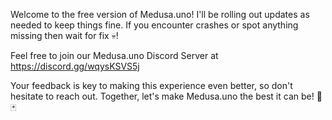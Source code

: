 Welcome to the free version of Medusa.uno! I'll be rolling out updates as needed to keep things fine. If you encounter crashes or spot anything missing then wait for fix 💀!

Feel free to join our Medusa.uno Discord Server at https://discord.gg/wqysKSVS5j

Your feedback is key to making this experience even better, so don't hesitate to reach out. Together, let's make Medusa.uno the best it can be! 🐍🃏
